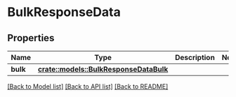 # BulkResponseData

## Properties

Name | Type | Description | Notes
------------ | ------------- | ------------- | -------------
**bulk** | [**crate::models::BulkResponseDataBulk**](BulkResponse_data_bulk.md) |  | 

[[Back to Model list]](../README.md#documentation-for-models) [[Back to API list]](../README.md#documentation-for-api-endpoints) [[Back to README]](../README.md)


